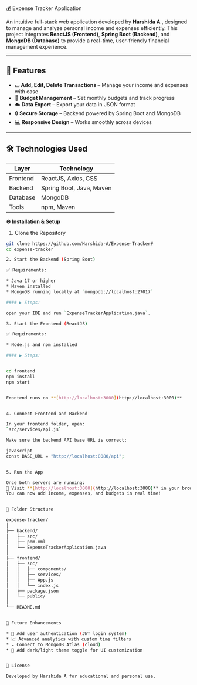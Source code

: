 

💰 Expense Tracker Application

An intuitive full-stack web application developed by **Harshida A** , designed to manage and analyze personal income and expenses efficiently.
This project integrates **ReactJS (Frontend)**, **Spring Boot (Backend)**, and **MongoDB (Database)** to provide a real-time, user-friendly financial management experience.

---

## 🚀 Features

* 💵 **Add, Edit, Delete Transactions** – Manage your income and expenses with ease
* 🧾 **Budget Management** – Set monthly budgets and track progress
* ☁️ **Data Export** – Export your data in JSON format
* 🔒 **Secure Storage** – Backend powered by Spring Boot and MongoDB
* 💻 **Responsive Design** – Works smoothly across devices

---

## 🛠️ Technologies Used

| Layer    | Technology               |
| -------- | ------------------------ |
| Frontend | ReactJS, Axios, CSS      |
| Backend  | Spring Boot, Java, Maven |
| Database | MongoDB                  |
| Tools    | npm, Maven               |


**⚙️ Installation & Setup**

1. Clone the Repository

```bash
git clone https://github.com/Harshida-A/Expense-Tracker#
cd expense-tracker

2. Start the Backend (Spring Boot)

✅ Requirements:

* Java 17 or higher
* Maven installed
* MongoDB running locally at `mongodb://localhost:27017`

#### ▶ Steps:

open your IDE and run `ExpenseTrackerApplication.java`.

3. Start the Frontend (ReactJS)

✅ Requirements:

* Node.js and npm installed

#### ▶ Steps:


cd frontend
npm install
npm start


Frontend runs on **[http://localhost:3000](http://localhost:3000)**


4. Connect Frontend and Backend

In your frontend folder, open:
`src/services/api.js`

Make sure the backend API base URL is correct:

javascript
const BASE_URL = "http://localhost:8080/api";


5. Run the App

Once both servers are running:
🔗 Visit **[http://localhost:3000](http://localhost:3000)** in your browser
You can now add income, expenses, and budgets in real time!


🧠 Folder Structure

expense-tracker/
│
├── backend/
│   ├── src/
│   ├── pom.xml
│   └── ExpenseTrackerApplication.java
│
├── frontend/
│   ├── src/
│   │   ├── components/
│   │   ├── services/
│   │   ├── App.js
│   │   └── index.js
│   ├── package.json
│   └── public/
│
└── README.md


🌟 Future Enhancements

* 🔐 Add user authentication (JWT login system)
* 📈 Advanced analytics with custom time filters
* ☁️ Connect to MongoDB Atlas (cloud)
* 🎨 Add dark/light theme toggle for UI customization


🧾 License

Developed by Harshida A for educational and personal use.


